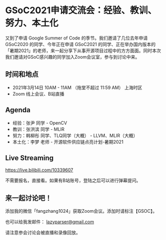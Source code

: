 # GSoC2021申请交流会：经验、教训、努力、本土化

又到了申请 Google Summer of Code 的季节。我们邀请了几位去年申请 GSoC2020 的同学、今年正在申请 GSoC2021 的同学、正在举办国内版本的「暑期2021」的老师，来一起分享下从事开源项目过程中的方方面面。同时本次我们邀请对GSoC感兴趣的同学加入Zoom会议室，参与到讨论中来。

## 时间和地点

- 2021年3月14日 10AM - 11AM （拖堂不超过 11:59 AM） 上海时区
- Zoom 线上会议、B站直播

## Agenda

- 经验：张尹 同学 - OpenCV
- 教训：张洪滨 同学 - MLIR
- 努力：韩柳彤 同学、TLQ同学（大概） - LLVM、MLIR（大概）
- 本土化：李梦 老师 - 开源软件供应链点亮计划-暑期2021

## Live Streaming

https://live.bilibili.com/10339607

不需要报名，直接看。如果有B站账号，登陆之后可以进行弹幕提问。

## 来一起讨论吧！

添加我的微信「fangzhang1024」获取Zoom会议。添加时请标注【GSOC】。

也可以给我发邮件： lazyparser@gmail.com

请注意参会讨论会被直播和录像回放。
